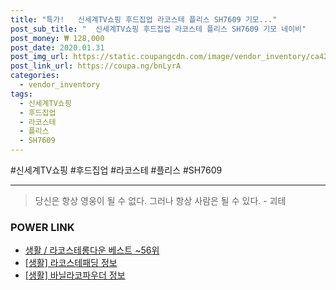 ```yaml
--- 
title: "특가!   신세계TV쇼핑 후드집업 라코스테 플리스 SH7609 기모..." 
post_sub_title: "  신세계TV쇼핑 후드집업 라코스테 플리스 SH7609 기모 네이비" 
post_money: ₩ 128,000 
post_date: 2020.01.31 
post_img_url: https://static.coupangcdn.com/image/vendor_inventory/ca42/1c59ec9e44161fde23909e77e9cddfc640938c155376a4dc07d76a163609.jpg 
post_link_url: https://coupa.ng/bnLyrA 
categories: 
  - vendor_inventory 
tags: 
  - 신세계TV쇼핑 
  - 후드집업 
  - 라코스테 
  - 플리스 
  - SH7609 
--- 
```

  #신세계TV쇼핑 #후드집업 #라코스테 #플리스 #SH7609 
<hr> 

> 당신은 항상 영웅이 될 수 없다. 그러나 항상 사람은 될 수 있다. - 괴테 


### POWER LINK

* <a href="https://blog.naver.com/santokki14/221779836998" target="_blank">생활 / 라코스테롱다운 베스트 ~56위</a>
* <a href="https://blog.naver.com/sakai111/221766216175" target="_blank"> [생활] 라코스테패딩 정보 </a>
* <a href="https://blog.naver.com/fasyy4321/221769563981" target="_blank"> [생활] 바닐라코파우더 정보 </a>
